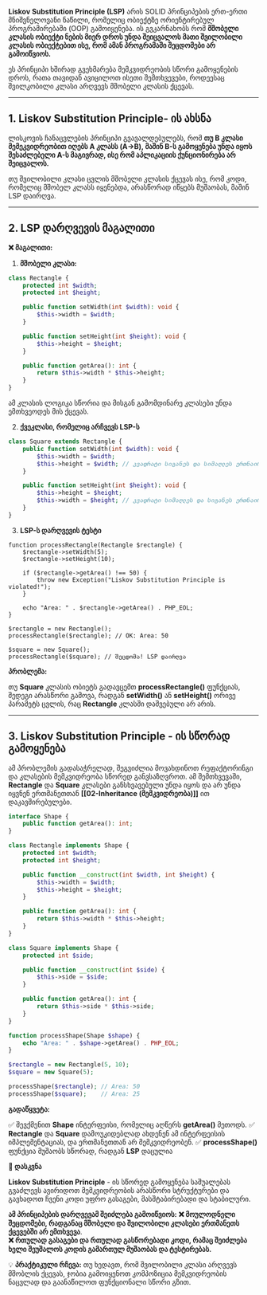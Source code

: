 **Liskov Substitution Principle (LSP)** არის SOLID პრინციპების ერთ-ერთი მნიშვნელოვანი ნაწილი, რომელიც ობიექტზე ორიენტირებულ პროგრამირებაში (OOP) გამოიყენება. ის გვკარნახობს რომ **მშობელი კლასის ობიექტი ნების მიერ დროს უნდა შეიცვალოს მათი შვილობილი კლასის ობიექტებით ისე, რომ ამან პროგრამაში შეცდომები არ გამოიწვიოს.**

ეს პრინციპი ხშირად გვეხმარება მემკვიდრეობის სწორი გამოყენების დროს, რათა თავიდან ავიცილოთ ისეთი შემთხვევები, როდეესაც შვილკობილი კლასი არღვევს მშობელი კლასის ქცევას.

---

## 1. Liskov Substitution Principle- ის ახსნა

ლისკოვის ჩანაცვლების პრინციპი გვავალდებულებს, რომ **თუ B კლასი მემეკვიდრეობით იღებს A კლასს (A->B), მაშინ B-ს გამოყენება უნდა იყოს შესაძლებელი A-ს მაგივრად, ისე რომ აპლიკაციის ქუნციონირება არ შეიცვალოს.**

თუ შვილობილი კლასი ცვლის მშობელი კლასის ქცევას ისე, რომ კოდი, რომელიც მშობელ კლასს იყენებდა, არასწორად იწყებს მუშაობას, მაშინ LSP დაირღვა.

---

## 2. LSP დარღვევის მაგალითი

**❌ მაგალითი:**

1. **მშობელი კლასი:**
```php
class Rectangle {
    protected int $width;
    protected int $height;

    public function setWidth(int $width): void {
        $this->width = $width;
    }

    public function setHeight(int $height): void {
        $this->height = $height;
    }

    public function getArea(): int {
        return $this->width * $this->height;
    }
}
```

ამ კლასის ლოგიკა სწორია და მისგან გამომდინარე კლასები უნდა ემთხვეოდეს მის ქცევას.

2. **ქვეკლასი, რომელიც არჩვევს LSP-ს**
```php
class Square extends Rectangle {
    public function setWidth(int $width): void {
        $this->width = $width;
        $this->height = $width; // კვადრატი სიგანეს და სიმაღლეს ერთნაირად ცვლის
    }

    public function setHeight(int $height): void {
        $this->height = $height;
        $this->width = $height; // კვადრატი სიმაღლეს და სიგანეს ერთნაირად ცვლის
    }
}
```

3. **LSP-ს დარღვევის ტესტი**
```code
function processRectangle(Rectangle $rectangle) {
    $rectangle->setWidth(5);
    $rectangle->setHeight(10);

    if ($rectangle->getArea() !== 50) {
        throw new Exception("Liskov Substitution Principle is violated!");
    }

    echo "Area: " . $rectangle->getArea() . PHP_EOL;
}

$rectangle = new Rectangle();
processRectangle($rectangle); // OK: Area: 50

$square = new Square();
processRectangle($square); // შეცდომა! LSP დაირღვა
```

**პრობლემა:**

თუ **Square** კლასის ობიეტს გადავცემთ **processRectangle()** ფუნქციას, შედეგი არასწორი გამოვა, რადგან **setWidth()** ან **setHeight()** ორივე პარამეტს ცვლის, რაც **Rectangle** კლასში დაშვებული არ არის.

---
## 3. Liskov Substitution Principle - ის სწორად გამოყენება

ამ პრობლემის გადასაჭრელად, შეგვიძლია მოვახდინოთ რეფაქტორინგი და კლასების მემკვიდრეობა სწორედ განვსაზღვროთ.
ამ შემთხვევაში, **Rectangle** და **Square** კლასები განსხვავებული უნდა იყოს და არ უნდა იყვნენ ერთმანეთთან **[[02-Inheritance (მემკვიდრეობა)]]** ით დაკავშირებულები.

```php
interface Shape {
    public function getArea(): int;
}

class Rectangle implements Shape {
    protected int $width;
    protected int $height;

    public function __construct(int $width, int $height) {
        $this->width = $width;
        $this->height = $height;
    }

    public function getArea(): int {
        return $this->width * $this->height;
    }
}

class Square implements Shape {
    protected int $side;

    public function __construct(int $side) {
        $this->side = $side;
    }

    public function getArea(): int {
        return $this->side * $this->side;
    }
}

function processShape(Shape $shape) {
    echo "Area: " . $shape->getArea() . PHP_EOL;
}

$rectangle = new Rectangle(5, 10);
$square = new Square(5);

processShape($rectangle); // Area: 50
processShape($square);    // Area: 25
```

**გადაწყვეტა:**

✅ შევქმენით **Shape** ინტერფეისი, რომელიც აღწერს **getArea()** მეთოდს.
✅ **Rectangle** და **Square** დამოუკიდებლად ახდენენ ამ ინტერფეისის იმპლემენტაციას, და ერთმანეთთან არ მემკვიდრეობენ.
✅ **processShape()** ფუნქცია მუშაობს სწორად, რადგან **LSP** დაცულია

**🚀 დასკვნა**

**Liskov Substitution Principle** - ის სწორედ გამოყენება  საშუალებას გვაძლევს ავირიდოთ მემკვიდრეობის არასწორი სტრუქტურები და გავხადოთ ჩვენი კოდი უფრო გასაგები, მასშტაბირებადი და სტაბილური.

**ამ პრინციპების დარღვევამ შეიძლება გამოიწვიოს:**
**❌ მოულოდნელი შეცდომები, რადგანაც მშობელი და შვილობილი კლასები ერთმანეთს ქცევებში არ ემთხვევა**.    
**❌ რთულად გასაგები და რთულად გასწორებადი კოდი, რამაც შეიძლება ხელი შეუშალოს კოდის გამართულ მუშაობას და ტესტირებას.**    

💡 **პრაქტიკული რჩევა:**
თუ ხედავთ, რომ შვილობილი კლასი არღვევს მშობლის ქცევას, ჯობია გამოიყენოთ კომპოზიცია მემკვიდრეობის ნაცვლად და გაანაწილოთ ფუნქციონალი სწორი გზით.